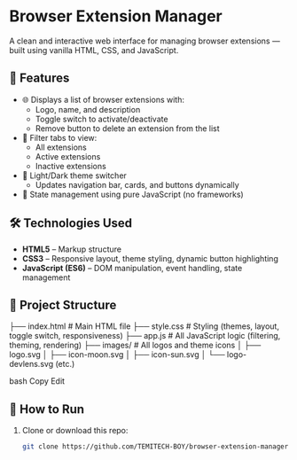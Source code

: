 # Browser Extension Manager

A clean and interactive web interface for managing browser extensions — built using vanilla HTML, CSS, and JavaScript.

## 🚀 Features

- 🌐 Displays a list of browser extensions with:
  - Logo, name, and description
  - Toggle switch to activate/deactivate
  - Remove button to delete an extension from the list
- 🔀 Filter tabs to view:
  - All extensions
  - Active extensions
  - Inactive extensions
- 🎨 Light/Dark theme switcher
  - Updates navigation bar, cards, and buttons dynamically
- 🧠 State management using pure JavaScript (no frameworks)

## 🛠️ Technologies Used

- **HTML5** – Markup structure
- **CSS3** – Responsive layout, theme styling, dynamic button highlighting
- **JavaScript (ES6)** – DOM manipulation, event handling, state management

## 📁 Project Structure

├── index.html # Main HTML file ├── style.css # Styling (themes, layout, toggle switch, responsiveness) ├── app.js # All JavaScript logic (filtering, theming, rendering) ├── images/ # All logos and theme icons │ ├── logo.svg │ ├── icon-moon.svg │ ├── icon-sun.svg │ └── logo-devlens.svg (etc.)

bash
Copy
Edit



## 🧪 How to Run

1. Clone or download this repo:
   ```bash
   git clone https://github.com/TEMITECH-BOY/browser-extension-manager.git
